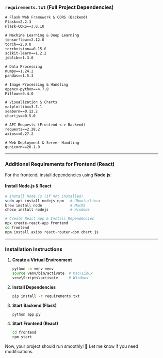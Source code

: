 ### **`requirements.txt` (Full Project Dependencies)**  

```txt
# Flask Web Framework & CORS (Backend)
Flask==2.2.3
Flask-CORS==3.0.10

# Machine Learning & Deep Learning
tensorflow==2.12.0
torch==2.0.0
torchvision==0.15.0
scikit-learn==1.2.2
joblib==1.3.0

# Data Processing
numpy==1.24.2
pandas==1.5.3

# Image Processing & Handling
opencv-python==4.7.0
Pillow==9.4.0

# Visualization & Charts
matplotlib==3.7.1
seaborn==0.12.2
chartjs==0.5.0

# API Requests (Frontend <-> Backend)
requests==2.28.2
axios==0.27.2

# Web Deployment & Server Handling
gunicorn==20.1.0
```

---

### **Additional Requirements for Frontend (React)**
For the frontend, install dependencies using **Node.js**:

#### **Install Node.js & React**
```sh
# Install Node.js (if not installed)
sudo apt install nodejs npm   # Ubuntu/Linux
brew install node             # MacOS
choco install nodejs          # Windows

# Create React App & Install Dependencies
npx create-react-app frontend
cd frontend
npm install axios react-router-dom chart.js
```

---

### **Installation Instructions**
1. **Create a Virtual Environment**  
   ```sh
   python -m venv venv
   source venv/bin/activate  # Mac/Linux
   venv\Scripts\activate     # Windows
   ```
2. **Install Dependencies**
   ```sh
   pip install -r requirements.txt
   ```
3. **Start Backend (Flask)**
   ```sh
   python app.py
   ```
4. **Start Frontend (React)**
   ```sh
   cd frontend
   npm start
   ```

Now, your project should run smoothly! 🚀 Let me know if you need modifications.
